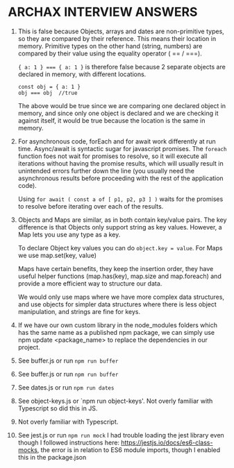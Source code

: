 # ARCHAX INTERVIEW ANSWERS


1.	This is false because Objects, arrays and dates are non-primitive types, so they are compared by their reference. This means their location in memory. Primitive types on the other hand (string, numbers) are compared by their value using the equality operator ( == / ===). 

    `{ a: 1 } === { a: 1 }` is therefore false because 2 separate objects are declared in memory, with different locations.

        const obj = { a: 1 }
        obj === obj  //true

    The above would be true since we are comparing one declared object in memory, and since only one object is declared and we are checking it against itself, it would be true because the location is the same in memory.

2.	For asynchronous code, forEach and for await work differently at run time. Async/await is syntactic sugar for javascript promises. The `foreach` function foes not wait for promises to resolve, so it will execute all iterations without having the promise results, which will usually result in unintended errors further down the line (you usually need the asynchronous results before proceeding with the rest of the application code).

    Using `for await ( const a of [ p1, p2, p3 ] )` waits for the promises to resolve before iterating over each of the results.

3.	Objects and Maps are similar, as in both contain key/value pairs. The key difference is that Objects only support string as key values. However, a Map lets you use any type as a key.

    To declare Object key values you can do `object.key = value`. For Maps we use map.set(key, value)

    Maps have certain benefits, they keep the insertion order, they have useful helper functions (map.has(key), map.size and map.foreach) and provide a more efficient way to structure our data.

    We would only use maps where we have more complex data structures, and use objects for simpler data structures where there is less object manipulation, and strings are fine for keys.

4.	If we have our own custom library in the node_modules folders which has the same name as a published npm package, we can simply use npm update <package_name> to replace the dependencies in our project.

5.	See buffer.js or run `npm run buffer`

6.	See buffer.js or run `npm run buffer`

7.	See dates.js or run `npm run dates`

8.	See object-keys.js or `npm run object-keys'. Not overly familiar with Typescript so did this in JS.

9.	Not overly familiar with Typescript.

10.	See jest.js or run `npm run mock` I had trouble loading the jest library even though I followed instructions here: https://jestjs.io/docs/es6-class-mocks, the error  is in relation to ES6 module imports, though I enabled this in the package.json
